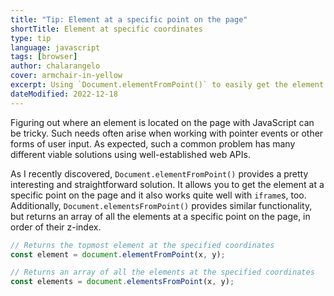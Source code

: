 ```yaml
---
title: "Tip: Element at a specific point on the page"
shortTitle: Element at specific coordinates
type: tip
language: javascript
tags: [browser]
author: chalarangelo
cover: armchair-in-yellow
excerpt: Using `Document.elementFromPoint()` to easily get the element at a specific point on the page.
dateModified: 2022-12-18
---
```


Figuring out where an element is located on the page with JavaScript can be tricky. Such needs often arise when working with pointer events or other forms of user input. As expected, such a common problem has many different viable solutions using well-established web APIs.

As I recently discovered, `Document.elementFromPoint()` provides a pretty interesting and straightforward solution. It allows you to get the element at a specific point on the page and it also works quite well with `iframe`s, too. Additionally, `Document.elementsFromPoint()` provides similar functionality, but returns an array of all the elements at a specific point on the page, in order of their z-index.

```js
// Returns the topmost element at the specified coordinates
const element = document.elementFromPoint(x, y);

// Returns an array of all the elements at the specified coordinates
const elements = document.elementsFromPoint(x, y);
```
